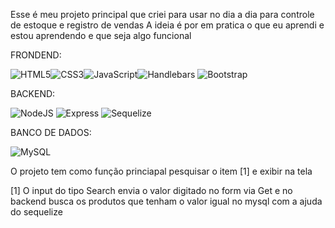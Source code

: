 Esse é meu projeto principal que criei para usar no dia a dia para controle de estoque e registro de vendas
A ideia é por em pratica o que eu aprendi e estou aprendendo e que seja algo funcional

FRONDEND:

![HTML5](https://img.shields.io/badge/HTML5-E34F26?style=for-the-badge&logo=html5&logoColor=white)![CSS3](https://img.shields.io/badge/CSS3-1572B6?style=for-the-badge&logo=css3&logoColor=white)![JavaScript](https://img.shields.io/badge/JavaScript-F7DF1E?style=for-the-badge&logo=javascript&logoColor=black)![Handlebars](https://img.shields.io/badge/Handlebars%20js-f0772b?style=for-the-badge&logo=handlebarsdotjs&logoColor=black)
![Bootstrap](https://img.shields.io/badge/-boostrap-0D1117?style=for-the-badge&logo=bootstrap&labelColor=0D1117) 

BACKEND:

![NodeJS](https://img.shields.io/badge/node.js-6DA55F?style=for-the-badge&logo=node.js&logoColor=white)
![Express](https://img.shields.io/badge/express.js-%23404d59.svg?style=for-the-badge&logo=express&logoColor=%2361DAFB)
![Sequelize](https://img.shields.io/badge/Sequelize-52B0E7?style=for-the-badge&logo=Sequelize&logoColor=white)

BANCO DE DADOS:

![MySQL](https://img.shields.io/badge/MySQL-00000F?style=for-the-badge&logo=mysql&logoColor=white)

O projeto tem como função princiapal pesquisar o item [1] e exibir na tela 

[1] O input do tipo Search envia o valor digitado no form via Get e no backend busca os produtos que tenham o valor igual no mysql com a ajuda do sequelize 
